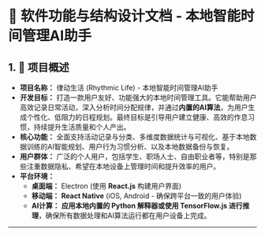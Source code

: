 # 📝 软件功能与结构设计文档 - 本地智能时间管理AI助手

## 1\. 📌 项目概述

  * **项目名称：** 律动生活 (Rhythmic Life) - 本地智能时间管理AI助手
  * **开发目标：** 打造一款用户友好、功能强大的本地时间管理工具。它能帮助用户高效记录日常活动，深入分析时间分配规律，并通过**内置的AI算法**，为用户生成个性化、低阻力的日程规划。最终目标是引导用户建立健康、高效的作息习惯，持续提升生活质量和个人产出。
  * **核心功能：** 全面支持活动记录与分类、多维度数据统计与可视化、基于本地数据训练的AI智能规划、用户行为习惯分析、以及本地数据备份与恢复。
  * **用户群体：** 广泛的个人用户，包括学生、职场人士、自由职业者等，特别是那些注重数据隐私、希望在本地设备上管理时间和提升效率的用户。
  * **平台环境：**
      * **桌面端：** Electron (使用 **React.js** 构建用户界面)
      * **移动端：** **React Native** (iOS, Android - 确保跨平台一致的用户体验)
      * **AI计算：** **应用本地内置的 Python 解释器或使用 TensorFlow.js 进行推理**，确保所有数据处理和AI算法运行都在用户设备上完成。

-----
